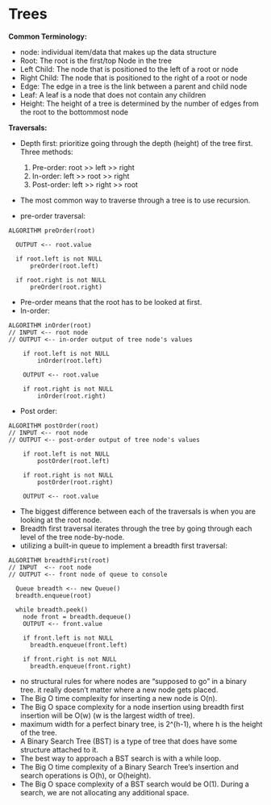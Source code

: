 # Trees

**Common Terminology:**  
- node: individual item/data that makes up the data structure
- Root: The root is the first/top Node in the tree
- Left Child: The node that is positioned to the left of a root or node
- Right Child: The node that is positioned to the right of a root or node
- Edge: The edge in a tree is the link between a parent and child node
- Leaf: A leaf is a node that does not contain any children
- Height: The height of a tree is determined by the number of edges from the root to the bottommost node  

**Traversals:**  
- Depth first:  prioritize going through the depth (height) of the tree first. Three methods:
  1. Pre-order: root >> left >> right
  2. In-order: left >> root >> right
  3. Post-order: left >> right >> root

- The most common way to traverse through a tree is to use recursion.

- pre-order traversal:
```
ALGORITHM preOrder(root)

  OUTPUT <-- root.value

  if root.left is not NULL
      preOrder(root.left)

  if root.right is not NULL
      preOrder(root.right)
```
- Pre-order means that the root has to be looked at first. 
- In-order:
```
ALGORITHM inOrder(root)
// INPUT <-- root node
// OUTPUT <-- in-order output of tree node's values

    if root.left is not NULL
        inOrder(root.left)

    OUTPUT <-- root.value

    if root.right is not NULL
        inOrder(root.right)
```
- Post order:
```
ALGORITHM postOrder(root)
// INPUT <-- root node
// OUTPUT <-- post-order output of tree node's values

    if root.left is not NULL
        postOrder(root.left)

    if root.right is not NULL
        postOrder(root.right)

    OUTPUT <-- root.value
```
- The biggest difference between each of the traversals is when you are looking at the root node.
- Breadth first traversal iterates through the tree by going through each level of the tree node-by-node.
- utilizing a built-in queue to implement a breadth first traversal:
```
ALGORITHM breadthFirst(root)
// INPUT  <-- root node
// OUTPUT <-- front node of queue to console

  Queue breadth <-- new Queue()
  breadth.enqueue(root)

  while breadth.peek()
    node front = breadth.dequeue()
    OUTPUT <-- front.value

    if front.left is not NULL
      breadth.enqueue(front.left)

    if front.right is not NULL
      breadth.enqueue(front.right)
```
- no structural rules for where nodes are “supposed to go” in a binary tree. it really doesn’t matter where a new node gets placed.
- The Big O time complexity for inserting a new node is O(n).
- The Big O space complexity for a node insertion using breadth first insertion will be O(w) (w is the largest width of tree). 
- maximum width for a perfect binary tree, is 2^(h-1), where h is the height of the tree.
- A Binary Search Tree (BST) is a type of tree that does have some structure attached to it.
- The best way to approach a BST search is with a while loop.
- The Big O time complexity of a Binary Search Tree’s insertion and search operations is O(h), or O(height).
- The Big O space complexity of a BST search would be O(1). During a search, we are not allocating any additional space.